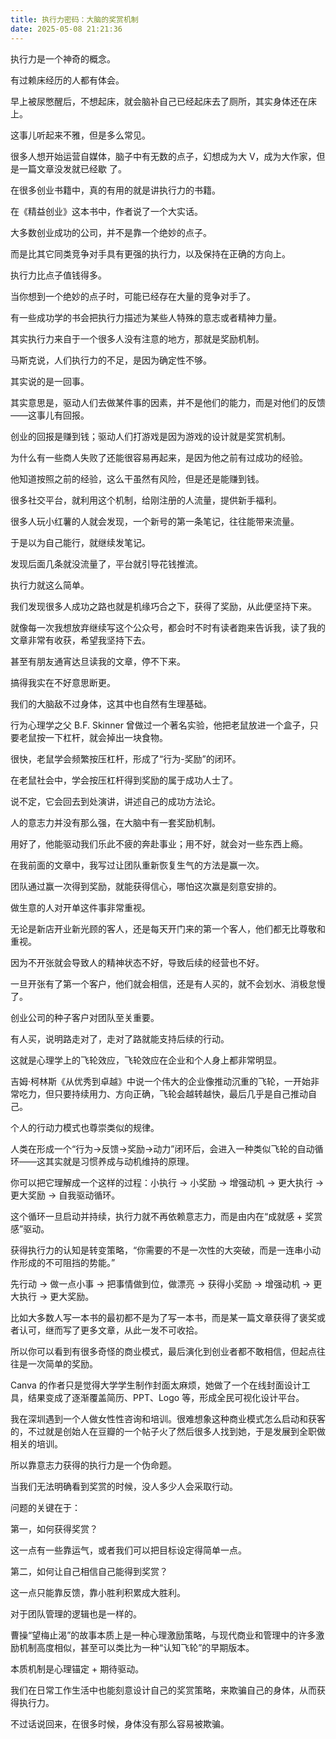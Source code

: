 ```yaml
---
title: 执行力密码：大脑的奖赏机制
date: 2025-05-08 21:21:36   
---
```


执行力是一个神奇的概念。

有过赖床经历的人都有体会。

早上被尿憋醒后，不想起床，就会脑补自己已经起床去了厕所，其实身体还在床上。

这事儿听起来不雅，但是多么常见。

很多人想开始运营自媒体，脑子中有无数的点子，幻想成为大 V，成为大作家，但是一篇文章没发就已经歇
了。

在很多创业书籍中，真的有用的就是讲执行力的书籍。

在《精益创业》这本书中，作者说了一个大实话。

大多数创业成功的公司，并不是靠一个绝妙的点子。

而是比其它同类竞争对手具有更强的执行力，以及保持在正确的方向上。

执行力比点子值钱得多。

当你想到一个绝妙的点子时，可能已经存在大量的竞争对手了。

有一些成功学的书会把执行力描述为某些人特殊的意志或者精神力量。

其实执行力来自于一个很多人没有注意的地方，那就是奖励机制。

马斯克说，人们执行力的不足，是因为确定性不够。

其实说的是一回事。

其实意思是，驱动人们去做某件事的因素，并不是他们的能力，而是对他们的反馈——这事儿有回报。

创业的回报是赚到钱；驱动人们打游戏是因为游戏的设计就是奖赏机制。

为什么有一些商人失败了还能很容易再起来，是因为他之前有过成功的经验。

他知道按照之前的经验，这么干虽然有风险，但是还是能赚到钱。

很多社交平台，就利用这个机制，给刚注册的人流量，提供新手福利。

很多人玩小红薯的人就会发现，一个新号的第一条笔记，往往能带来流量。

于是以为自己能行，就继续发笔记。

发现后面几条就没流量了，平台就引导花钱推流。

执行力就这么简单。

我们发现很多人成功之路也就是机缘巧合之下，获得了奖励，从此便坚持下来。

就像每一次我想放弃继续写这个公众号，都会时不时有读者跑来告诉我，读了我的文章非常有收获，希望我坚持下去。

甚至有朋友通宵达旦读我的文章，停不下来。

搞得我实在不好意思断更。

我们的大脑敌不过身体，这其中也自然有生理基础。

行为心理学之父 B.F. Skinner 曾做过一个著名实验，他把老鼠放进一个盒子，只要老鼠按一下杠杆，就会掉出一块食物。

很快，老鼠学会频繁按压杠杆，形成了“行为-奖励”的闭环。

在老鼠社会中，学会按压杠杆得到奖励的属于成功人士了。

说不定，它会回去到处演讲，讲述自己的成功方法论。

人的意志力并没有那么强，在大脑中有一套奖励机制。

用好了，他能驱动我们乐此不疲的奔赴事业；用不好，就会对一些东西上瘾。

在我前面的文章中，我写过让团队重新恢复生气的方法是赢一次。

团队通过赢一次得到奖励，就能获得信心，哪怕这次赢是刻意安排的。

做生意的人对开单这件事非常重视。

无论是新店开业新光顾的客人，还是每天开门来的第一个客人，他们都无比尊敬和重视。

因为不开张就会导致人的精神状态不好，导致后续的经营也不好。

一旦开张有了第一个客户，他们就会相信，还是有人买的，就不会划水、消极怠慢了。

创业公司的种子客户对团队至关重要。

有人买，说明路走对了，走对了路就能支持后续的行动。

这就是心理学上的飞轮效应，飞轮效应在企业和个人身上都非常明显。

吉姆·柯林斯《从优秀到卓越》中说一个伟大的企业像推动沉重的飞轮，一开始非常吃力，但只要持续用力、方向正确，飞轮会越转越快，最后几乎是自己推动自己。

个人的行动力模式也尊崇类似的规律。

人类在形成一个“行为→反馈→奖励→动力”闭环后，会进入一种类似飞轮的自动循环——这其实就是习惯养成与动机维持的原理。

你可以把它理解成一个这样的过程：小执行 → 小奖励 → 增强动机 → 更大执行 → 更大奖励 → 自我驱动循环。

这个循环一旦启动并持续，执行力就不再依赖意志力，而是由内在“成就感 + 奖赏感”驱动。

获得执行力的认知是转变策略，“你需要的不是一次性的大突破，而是一连串小动作形成的不可阻挡的势能。”

先行动 → 做一点小事 → 把事情做到位，做漂亮 → 获得小奖励 → 增强动机 → 更大执行 → 更大奖励。

比如大多数人写一本书的最初都不是为了写一本书，而是某一篇文章获得了褒奖或者认可，继而写了更多文章，从此一发不可收拾。

所以你可以看到有很多奇怪的商业模式，最后演化到创业者都不敢相信，但起点往往是一次简单的奖励。

Canva 的作者只是觉得大学学生制作封面太麻烦，她做了一个在线封面设计工具，结果变成了逐渐覆盖简历、PPT、Logo 等，形成全民可视化设计平台。

我在深圳遇到一个人做女性性咨询和培训。很难想象这种商业模式怎么启动和获客的，不过就是创始人在豆瓣的一个帖子火了然后很多人找到她，于是发展到全职做相关的培训。

所以靠意志力获得的执行力是一个伪命题。

当我们无法明确看到奖赏的时候，没人多少人会采取行动。

问题的关键在于：

第一，如何获得奖赏？

这一点有一些靠运气，或者我们可以把目标设定得简单一点。

第二，如何让自己相信自己能得到奖赏？

这一点只能靠反馈，靠小胜利积累成大胜利。

对于团队管理的逻辑也是一样的。

曹操“望梅止渴”的故事本质上是一种心理激励策略，与现代商业和管理中的许多激励机制高度相似，甚至可以类比为一种“认知飞轮”的早期版本。

本质机制是心理锚定 + 期待驱动。

我们在日常工作生活中也能刻意设计自己的奖赏策略，来欺骗自己的身体，从而获得执行力。

不过话说回来，在很多时候，身体没有那么容易被欺骗。
